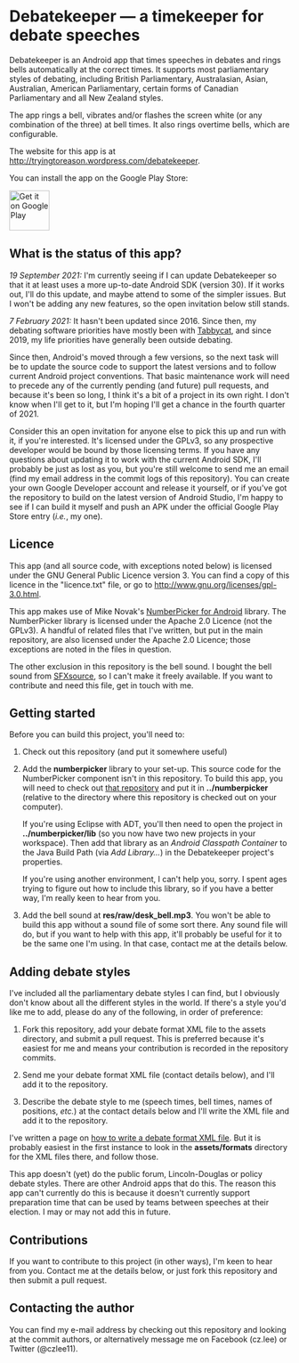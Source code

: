 Debatekeeper &mdash; a timekeeper for debate speeches
=====================================================

Debatekeeper is an Android app that times speeches in debates and rings bells
automatically at the correct times.  It supports most parliamentary styles
of debating, including British Parliamentary, Australasian, Asian, Australian,
American Parliamentary, certain forms of Canadian Parliamentary and
all New Zealand styles.

The app rings a bell, vibrates and/or flashes the screen white (or any
combination of the three) at bell times.  It also rings overtime bells,
which are configurable.

The website for this app is at http://tryingtoreason.wordpress.com/debatekeeper.

You can install the app on the Google Play Store:

<a href='https://play.google.com/store/apps/details?id=net.czlee.debatekeeper&pcampaignid=pcampaignidMKT-Other-global-all-co-prtnr-py-PartBadge-Mar2515-1'><img alt='Get it on Google Play' height='72px' src='https://play.google.com/intl/en_us/badges/static/images/badges/en_badge_web_generic.png'/></a>

What is the status of this app?
-------------------------------
_19 September 2021:_
I'm currently seeing if I can update Debatekeeper so that it at least uses a
more up-to-date Android SDK (version 30). If it works out, I'll do this update,
and maybe attend to some of the simpler issues. But I won't be adding any new
features, so the open invitation below still stands.

_7 February 2021:_ 
It hasn't been updated since 2016. Since then, my debating software priorities
have mostly been with [Tabbycat](https://github.com/TabbycatDebate/tabbycat),
and since 2019, my life priorities have generally been outside debating.

Since then, Android's moved through a few versions, so the next task will be
to update the source code to support the latest versions and to follow current
Android project conventions. That basic maintenance work will need to precede
any of the currently pending (and future) pull requests, and because it's been
so long, I think it's a bit of a project in its own right. I don't know when 
I'll get to it, but I'm hoping I'll get a chance in the fourth quarter of
2021.

Consider this an open invitation for anyone else to pick this up and run with
it, if you're interested. It's licensed under the GPLv3, so any prospective
developer would be bound by those licensing terms. If you have any questions
about updating it to work with the current Android SDK, I'll probably be just
as lost as you, but you're still welcome to send me an email (find my email
address in the commit logs of this repository). You can create your own
Google Developer account and release it yourself, or if you've got the
repository to build on the latest version of Android Studio, I'm happy to see
if I can build it myself and push an APK under the official Google Play Store
entry (_i.e._, my one).

Licence
-------
This app (and all source code, with exceptions noted below) is licensed under
the GNU General Public Licence version 3.  You can find a copy of this licence
in the "licence.txt" file, or go to http://www.gnu.org/licenses/gpl-3.0.html.

This app makes use of Mike Novak's
[NumberPicker for Android](https://github.com/mrn/numberpicker) library.
The NumberPicker library is licensed under the Apache 2.0 Licence (not
the GPLv3).  A handful of related files that I've written, but put in the
main repository, are also licensed under the Apache 2.0 Licence; those exceptions
are noted in the files in question.

The other exclusion in this repository is the bell sound.  I bought the bell
sound from [SFXsource](http://www.sfxsource.com/), so I can't make it freely
available.  If you want to contribute and need this file, get in touch with me.

Getting started
---------------
Before you can build this project, you'll need to:

1. Check out this repository (and put it somewhere useful)

2. Add the **numberpicker** library to your set-up.
This source code for the NumberPicker component isn't in this repository.
To build this app, you will need to check out [that repository](https://github.com/mrn/numberpicker)
and put it in **../numberpicker** (relative to the directory where this
repository is checked out on your computer).

	If you're using Eclipse with ADT, you'll then need to open the project in
	**../numberpicker/lib** (so you	now have two new projects in your workspace).
	Then add that library as an *Android Classpath Container* to the Java Build
	Path (via *Add Library&hellip;*) in the Debatekeeper project's properties.

	If you're using another environment, I can't help you,
	sorry.  I spent ages trying to figure out how to include this library, so
	if you have a better way, I'm really keen to hear from you.

3. Add the bell sound at **res/raw/desk_bell.mp3**.  You won't be able to build
this app without a sound file of some sort there.  Any sound file will do, but
if you want to help with this app, it'll probably be useful for it to be the same
one I'm using.  In that case, contact me at the details below.

Adding debate styles
--------------------
I've included all the parliamentary debate styles I can find, but I
obviously don't know about all the different styles in the world.  If
there's a style you'd like me to add, please do any of the following,
in order of preference:

1. Fork this repository, add your debate format XML file to the assets
directory, and submit a pull request.  This is preferred because it's
easiest for me and means your contribution is recorded in the
repository commits.

2. Send me your debate format XML file (contact details below), and
I'll add it to the repository.

3. Describe the debate style to me (speech times, bell times, names
of positions, _etc._) at the contact details below and I'll write
the XML file and add it to the repository.

I've written a page on [how to write a debate format XML file](https://github.com/czlee/debatekeeper/wiki/Writing-your-own-custom-debate-format-file).
But it is probably easiest in the first instance to look in the **assets/formats**
directory for the XML files there, and follow those.

This app doesn't (yet) do the public forum, Lincoln-Douglas or policy
debate styles.  There are other Android apps that do this.  The reason
this app can't currently do this is because it doesn't currently support
preparation time that can be used by teams between speeches at their
election.  I may or may not add this in future.

Contributions
-------------
If you want to contribute to this project (in other ways), I'm keen to
hear from you.  Contact me at the details below, or just fork this
repository and then submit a pull request.

Contacting the author
---------------------
You can find my e-mail address by checking out this repository and
looking at the commit authors, or alternatively message me on
Facebook (cz.lee) or Twitter (@czlee11).
